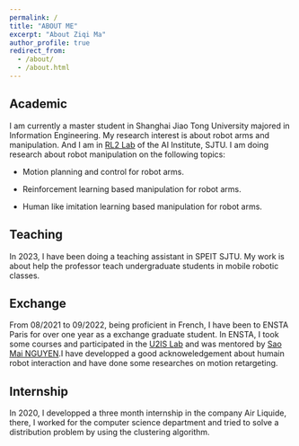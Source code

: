 ```yaml
---
permalink: /
title: "ABOUT ME"
excerpt: "About Ziqi Ma"
author_profile: true
redirect_from: 
  - /about/
  - /about.html
---
```


## Academic

I am currently a master student in Shanghai Jiao Tong University majored in Information Engineering. My research interest is about robot arms and manipulation. And I am in [RL2 Lab](https://gaoyue.sjtu.edu.cn) of the AI Institute, SJTU. I am doing research about robot manipulation on the following topics:

- Motion planning and control for robot arms.
  
- Reinforcement learning based manipulation for robot arms. 

- Human like imitation learning based manipulation for robot arms.

## Teaching

In 2023, I have been doing a teaching assistant in SPEIT SJTU. My work is about help the professor teach undergraduate students in mobile robotic classes.

## Exchange

From 08/2021 to 09/2022, being proficient in French, I have been to ENSTA Paris for over one year as a exchange graduate student. In ENSTA, I took some courses and participated in the [U2IS Lab](http://u2is.ensta-paris.fr/index.php?lang=en) and was mentored by [Sao Mai NGUYEN](http://nguyensmai.free.fr/Home.html).I have developped a good acknoweledgement about humain robot interaction and have done some researches on motion retargeting.

## Internship
In 2020, I developped a three month internship in the company Air Liquide, there, I worked for the computer science department and tried to solve a distribution problem by using the clustering algorithm.


